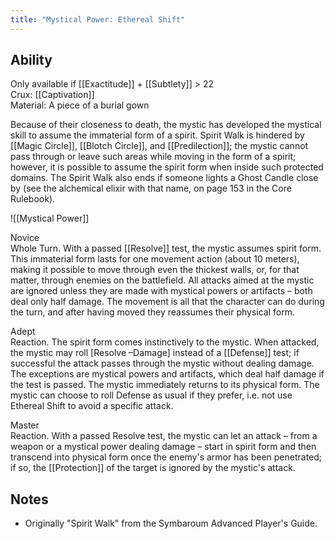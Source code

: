 ```yaml
---
title: "Mystical Power: Ethereal Shift"
---
```

## Ability
Only available if [[Exactitude]] + [[Subtlety]] > 22<br>Crux: [[Captivation]]<br>Material: A piece of a burial gown

Because of their closeness to death, the mystic has developed the mystical skill to assume the immaterial form of a spirit. Spirit Walk is hindered by [[Magic Circle]], [[Blotch Circle]], and [[Predilection]]; the mystic cannot pass through or leave such areas while moving in the form of a spirit; however, it is possible to assume the spirit form when inside such protected domains. The Spirit Walk also ends if someone lights a Ghost Candle close by (see the alchemical elixir with that name, on page 153 in the Core Rulebook).

![[Mystical Power]]

Novice<br>Whole Turn. With a passed [[Resolve]] test, the mystic assumes spirit form. This immaterial form lasts for one movement action (about 10 meters), making it possible to move through even the thickest walls, or, for that matter, through enemies on the battlefield. All attacks aimed at the mystic are ignored unless they are made with mystical powers or artifacts – both deal only half damage. The movement is all that the character can do during the turn, and after having moved they reassumes their physical form.

Adept<br>Reaction. The spirit form comes instinctively to the mystic. When attacked, the mystic may roll \[Resolve –Damage\] instead of a [[Defense]] test; if successful the attack passes through the mystic without dealing damage. The exceptions are mystical powers and artifacts, which deal half damage if the test is passed. The mystic immediately returns to its physical form. The mystic can choose to roll Defense as usual if they prefer, i.e. not use Ethereal Shift to avoid a specific attack.

Master<br>Reaction. With a passed Resolve test, the mystic can let an attack – from a weapon or a mystical power dealing damage – start in spirit form and then transcend into physical form once the enemy's armor has been penetrated; if so, the [[Protection]] of the target is ignored by the mystic's attack.
## Notes
* Originally "Spirit Walk" from the Symbaroum Advanced Player's Guide.
